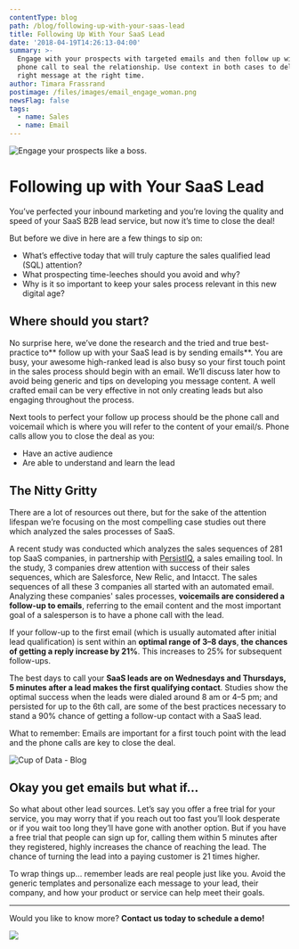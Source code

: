 ```yaml
---
contentType: blog
path: /blog/following-up-with-your-saas-lead
title: Following Up With Your SaaS Lead
date: '2018-04-19T14:26:13-04:00'
summary: >-
  Engage with your prospects with targeted emails and then follow up with a
  phone call to seal the relationship. Use context in both cases to deliver the
  right message at the right time.
author: Timara Frassrand
postimage: /files/images/email_engage_woman.png
newsFlag: false
tags:
  - name: Sales
  - name: Email
---
```

![Engage your prospects like a boss.](/files/images/email_engage_woman.png)

# Following up with Your SaaS Lead

You’ve perfected your inbound marketing and you’re loving the quality and speed of your SaaS B2B lead service, but now it’s time to close the deal!

But before we dive in here are a few things to sip on:

* What’s effective today that will truly capture the sales qualified lead (SQL) attention?
* What prospecting time-leeches should you avoid and why?
* Why is it so important to keep your sales process relevant in this new digital age?

## Where should you start?

No surprise here, we’ve done the research and the tried and true best-practice to** follow up with your SaaS lead is by sending emails**. You are busy, your awesome high-ranked lead is also busy so your first touch point in the sales process should begin with an email. We’ll discuss later how to avoid being generic and tips on developing you message content. A well crafted email can be very effective in not only creating leads but also engaging throughout the process. 

Next tools to perfect your follow up process should be the phone call and voicemail which is where you will refer to the content of your email/s. Phone calls allow you to close the deal as you:

* Have an active audience
* Are able to understand and learn the lead

## The Nitty Gritty

There are a lot of resources out there, but for the sake of the attention lifespan we’re focusing on the most compelling case studies out there which analyzed the sales processes of SaaS.

A recent study was conducted which analyzes the sales sequences of 281 top SaaS companies, in partnership with [PersistIQ](https://www.persistiq.com/), a sales emailing tool.  In the study, 3 companies drew attention with success of their sales sequences, which are Salesforce, New Relic, and Intacct.  The sales sequences of all these 3 companies all started with an automated email. Analyzing these companies' sales processes, **voicemails are considered a follow-up to emails**, referring to the email content and the most important goal of a salesperson is to have a phone call with the lead.  

If your follow-up to the first email (which is usually automated after initial lead qualification) is sent within an **optimal range of 3–8 days**, **the chances of getting a reply increase by 21%**. This increases to 25% for subsequent follow-ups. 

The best days to call your **SaaS leads are on Wednesdays and Thursdays, 5 minutes after a lead makes the first qualifying contact**. Studies show the optimal success when the leads were dialed around 8 am or 4–5 pm; and persisted for up to the 6th call, are some of the best practices necessary to stand a 90% chance of getting a follow-up contact with a SaaS lead.

What to remember: Emails are important for a first touch point with the lead and the phone calls are key to close the deal.  

![Cup of Data - Blog](/files/images/cod_blog_saas_leads.png)

## Okay you get emails but what if…

So what about other lead sources. Let’s say you offer a free trial for your service, you may worry that if you reach out too fast you’ll look desperate or if you wait too long they’ll have gone with another option. But if you have a free trial that people can sign up for, calling them within 5 minutes after they registered, highly increases the chance of reaching the lead. The chance of turning the lead into a paying customer is 21 times higher.

To wrap things up… remember leads are real people just like you. Avoid the generic templates and personalize each message to your lead, their company, and how your product or service can help meet their goals.

- - -

Would you like to know more? **Contact us today to schedule a demo!**

[![](/files/images/button_schedule-a-demo.png)](https://www.cupofdata.com/onboard?utm_source=blog&utm_medium=cta&utm_campaign=demo)
